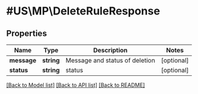 # #US\MP\DeleteRuleResponse

## Properties

Name | Type | Description | Notes
------------ | ------------- | ------------- | -------------
**message** | **string** | Message and status of deletion | [optional]
**status** | **string** | status | [optional]


[[Back to Model list]](../) [[Back to API list]](../../Api/US/MP) [[Back to README]](../../README.md)
